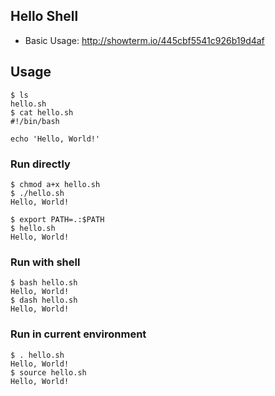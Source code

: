 
## Hello Shell

* Basic Usage: <http://showterm.io/445cbf5541c926b19d4af>

## Usage

    $ ls
    hello.sh
    $ cat hello.sh
    #!/bin/bash

    echo 'Hello, World!'

### Run directly

    $ chmod a+x hello.sh
    $ ./hello.sh
    Hello, World!

    $ export PATH=.:$PATH
    $ hello.sh
    Hello, World!

### Run with shell

    $ bash hello.sh
    Hello, World!
    $ dash hello.sh
    Hello, World!

### Run in current environment

    $ . hello.sh
    Hello, World!
    $ source hello.sh
    Hello, World!
